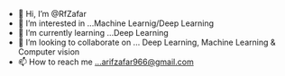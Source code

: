 - 👋 Hi, I’m @RfZafar
- 👀 I’m interested in ...Machine Learnig/Deep Learning
- 🌱 I’m currently learning ...Deep Learning
- 💞️ I’m looking to collaborate on ... Deep Learning, Machine Learning & Computer vision
- 📫 How to reach me ...arifzafar966@gmail.com

<!---
RfZafar/RfZafar is a ✨ special ✨ repository because its `README.md` (this file) appears on your GitHub profile.
You can click the Preview link to take a look at your changes.
--->
